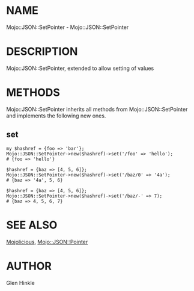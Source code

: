 
# NAME

Mojo::JSON::SetPointer - Mojo::JSON::SetPointer

# DESCRIPTION

Mojo::JSON::SetPointer, extended to allow setting of values

# METHODS

Mojo::JSON::SetPointer inherits all methods from Mojo::JSON::SetPointer and implements the following new ones.

## set

    my $hashref = {foo => 'bar'};
    Mojo::JSON::SetPointer->new($hashref)->set('/foo' => 'hello');
    # {foo => 'hello'}

    $hashref = {baz => [4, 5, 6]};
    Mojo::JSON::SetPointer->new($hashref)->set('/baz/0' => '4a');
    # {baz => '4a', 5, 6}

    $hashref = {baz => [4, 5, 6]};
    Mojo::JSON::SetPointer->new($hashref)->set('/baz/-' => 7);
    # {baz => 4, 5, 6, 7}

# SEE ALSO

[Mojolicious](https://metacpan.org/pod/Mojolicious), [Mojo::JSON::Pointer](https://metacpan.org/pod/Mojo%3A%3AJSON%3A%3APointer)

# AUTHOR

Glen Hinkle

